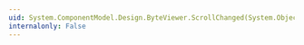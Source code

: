 ```yaml
---
uid: System.ComponentModel.Design.ByteViewer.ScrollChanged(System.Object,System.EventArgs)
internalonly: False
---
```

